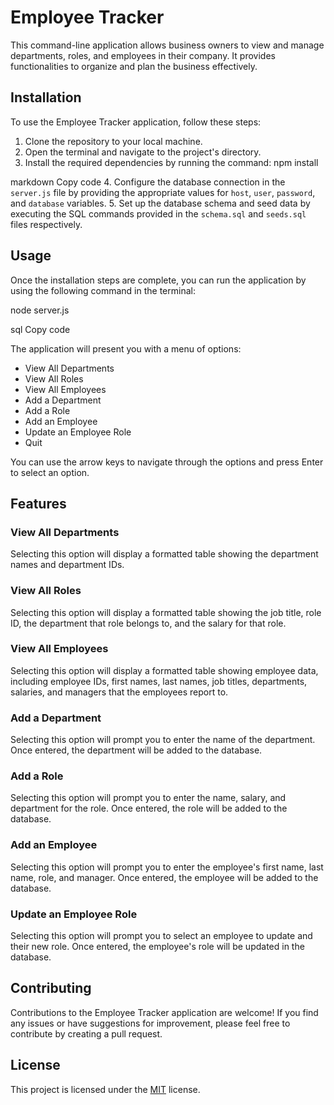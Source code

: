 # Employee Tracker

This command-line application allows business owners to view and manage departments, roles, and employees in their company. It provides functionalities to organize and plan the business effectively.

## Installation

To use the Employee Tracker application, follow these steps:

1. Clone the repository to your local machine.
2. Open the terminal and navigate to the project's directory.
3. Install the required dependencies by running the command:
npm install

markdown
Copy code
4. Configure the database connection in the `server.js` file by providing the appropriate values for `host`, `user`, `password`, and `database` variables.
5. Set up the database schema and seed data by executing the SQL commands provided in the `schema.sql` and `seeds.sql` files respectively.

## Usage

Once the installation steps are complete, you can run the application by using the following command in the terminal:

node server.js

sql
Copy code

The application will present you with a menu of options:

- View All Departments
- View All Roles
- View All Employees
- Add a Department
- Add a Role
- Add an Employee
- Update an Employee Role
- Quit

You can use the arrow keys to navigate through the options and press Enter to select an option.

## Features

### View All Departments

Selecting this option will display a formatted table showing the department names and department IDs.

### View All Roles

Selecting this option will display a formatted table showing the job title, role ID, the department that role belongs to, and the salary for that role.

### View All Employees

Selecting this option will display a formatted table showing employee data, including employee IDs, first names, last names, job titles, departments, salaries, and managers that the employees report to.

### Add a Department

Selecting this option will prompt you to enter the name of the department. Once entered, the department will be added to the database.

### Add a Role

Selecting this option will prompt you to enter the name, salary, and department for the role. Once entered, the role will be added to the database.

### Add an Employee

Selecting this option will prompt you to enter the employee's first name, last name, role, and manager. Once entered, the employee will be added to the database.

### Update an Employee Role

Selecting this option will prompt you to select an employee to update and their new role. Once entered, the employee's role will be updated in the database.

## Contributing

Contributions to the Employee Tracker application are welcome! If you find any issues or have suggestions for improvement, please feel free to contribute by creating a pull request.

## License

This project is licensed under the [MIT](LICENSE) license.
